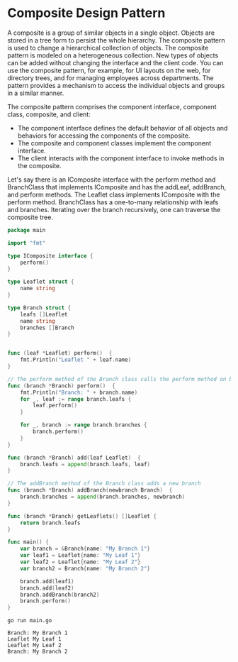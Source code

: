 # Composite Design Pattern
A composite is a group of similar objects in a single object. Objects are stored in a tree form
to persist the whole hierarchy. The composite pattern is used to change a hierarchical
collection of objects. The composite pattern is modeled on a heterogeneous collection. New
types of objects can be added without changing the interface and the client code. You can
use the composite pattern, for example, for UI layouts on the web, for directory trees, and
for managing employees across departments. The pattern provides a mechanism to access
the individual objects and groups in a similar manner.

The composite pattern comprises the component interface, component class, composite,
and client:

* The component interface defines the default behavior of all objects and behaviors
  for accessing the components of the composite.
* The composite and component classes implement the component interface.
* The client interacts with the component interface to invoke methods in the
  composite.

Let's say there is an IComposite interface with the perform method and
BranchClass that implements IComposite and has the addLeaf, addBranch, and
perform methods. The Leaflet class implements IComposite with the perform
method. BranchClass has a one-to-many relationship with leafs and branches.
Iterating over the branch recursively, one can traverse the composite tree.

```go
package main

import "fmt"

type IComposite interface {
	perform()
}

type Leaflet struct {
	name string
}

type Branch struct {
	leafs []Leaflet
	name string
	branches []Branch
}


func (leaf *Leaflet) perform()  {
	fmt.Println("Leaflet " + leaf.name)
}

// The perform method of the Branch class calls the perform method on branch and leafs, as seen
func (branch *Branch) perform()  {
	fmt.Println("Branch: " + branch.name)
	for _, leaf := range branch.leafs {
		leaf.perform()
	}

	for _, branch := range branch.branches {
		branch.perform()
	}
}

func (branch *Branch) add(leaf Leaflet)  {
	branch.leafs = append(branch.leafs, leaf)
}

// The addBranch method of the Branch class adds a new branch
func (branch *Branch) addBranch(newbranch Branch)  {
	branch.branches = append(branch.branches, newbranch)
}

func (branch *Branch) getLeaflets() []Leaflet {
	return branch.leafs
}

func main() {
	var branch = &Branch{name: "My Branch 1"}
	var leaf1 = Leaflet{name: "My Leaf 1"}
	var leaf2 = Leaflet{name: "My Leaf 2"}
	var branch2 = Branch{name: "My Branch 2"}

	branch.add(leaf1)
	branch.add(leaf2)
	branch.addBranch(branch2)
	branch.perform()
}
```

```
go run main.go

Branch: My Branch 1
Leaflet My Leaf 1
Leaflet My Leaf 2
Branch: My Branch 2
```